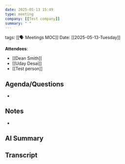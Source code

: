 ```yaml
---
date: 2025-05-13 15:49
type: meeting
company: [[Test company]]
summary: " "
---
```

tags: [[🗣️ Meetings MOC]]
Date: [[2025-05-13-Tuesday]]

**Attendees**: 
- [[Dean Smith]]
- [[Uday Desai]]
- [[Test person]]

## Agenda/Questions
- 

## Notes
- 

## AI Summary


## Transcript

